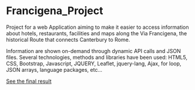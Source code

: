 # Francigena_Project
Project for a web Application aiming to make it easier to access information about hotels, restaurants, facilities and maps along the Via 
Francigena, the historical Route that connects Canterbury to Rome.

Information are shown on-demand through dynamic API calls and JSON files.
Several technologies, methods and libraries have been used: HTML5, CSS, Bootstrap, Javascript, JQUERY, Leaflet, jquery-lang, Ajax, for loop, 
JSON arrays, language packages, etc...

[See the final result](https://drive.google.com/drive/folders/1IeAU42AohmfcrDE8X5Z9s1xs5CRBuMq2?usp=sharing)
